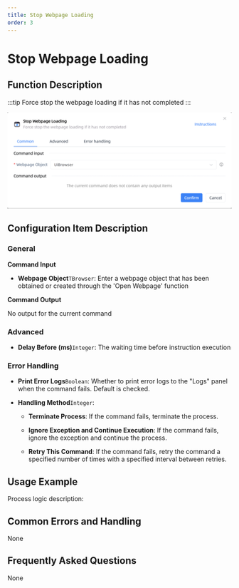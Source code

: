 ```yaml
---
title: Stop Webpage Loading
order: 3
---
```


# Stop Webpage Loading

## Function Description

:::tip 
Force stop the webpage loading if it has not completed
:::

![Stop Webpage Loading](../../../assets/Stop%20Webpage%20Loading_command.png)

## Configuration Item Description

### General

**Command Input**

- **Webpage Object**`TBrowser`: Enter a webpage object that has been obtained or created through the 'Open Webpage' function


**Command Output**

No output for the current command

### Advanced

- **Delay Before (ms)**`Integer`: The waiting time before instruction execution

### Error Handling

- **Print Error Logs**`Boolean`: Whether to print error logs to the "Logs" panel when the command fails. Default is checked. 

- **Handling Method**`Integer`:

    - **Terminate Process**: If the command fails, terminate the process.

    - **Ignore Exception and Continue Execution**: If the command fails, ignore the exception and continue the process.

    - **Retry This Command**: If the command fails, retry the command a specified number of times with a specified interval between retries.

## Usage Example

Process logic description:

## Common Errors and Handling

None

## Frequently Asked Questions

None

